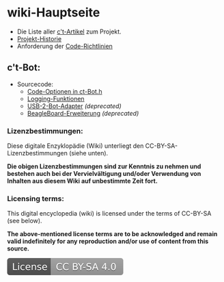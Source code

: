 # wiki-Hauptseite

* Die Liste aller [c't-Artikel](wiki_pages/ct_articles.md) zum Projekt.
* [Projekt-Historie](wiki_pages/project_history.md)
* Anforderung der [Code-Richtlinien](wiki_pages/coding_conventions.md)


## c't-Bot:
* Sourcecode:
   * [Code-Optionen in ct-Bot.h](wiki_pages/ct-bot_h.md)
   * [Logging-Funktionen](wiki_pages/logging.md)
   * [USB-2-Bot-Adapter](wiki_pages_deprecated/usb-2-bot.md) _(deprecated)_
   * [BeagleBoard-Erweiterung](wiki_pages_deprecated/beagleboard.md) _(deprecated)_


### Lizenzbestimmungen:
Diese digitale Enzyklopädie (Wiki) unterliegt den CC-BY-SA-Lizenzbestimmungen (siehe unten).

__Die obigen Lizenzbestimmungen sind zur Kenntnis zu nehmen und bestehen auch bei der Vervielvältigung und/oder Verwendung von Inhalten aus diesem Wiki auf unbestimmte Zeit fort.__


### Licensing terms:
This digital encyclopedia (wiki) is licensed under the terms of CC-BY-SA (see below).

__The above-mentioned license terms are to be acknowledged and remain valid indefinitely for any reproduction and/or use of content from this source.__

[![License: CC BY-SA 4.0](../LICENSE.svg)](https://creativecommons.org/licenses/by-sa/4.0/)
